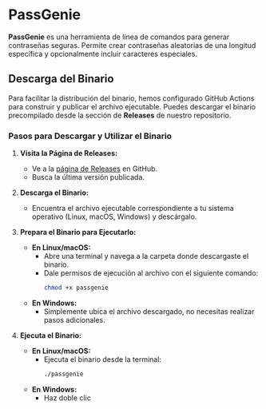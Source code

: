 # PassGenie

**PassGenie** es una herramienta de línea de comandos para generar contraseñas seguras. Permite crear contraseñas aleatorias de una longitud específica y opcionalmente incluir caracteres especiales.

## Descarga del Binario

Para facilitar la distribución del binario, hemos configurado GitHub Actions para construir y publicar el archivo ejecutable. Puedes descargar el binario precompilado desde la sección de **Releases** de nuestro repositorio.

### Pasos para Descargar y Utilizar el Binario

1. **Visita la Página de Releases:**
    - Ve a la [página de Releases](https://github.com/yebrai/PassGenie/releases) en GitHub.
    - Busca la última versión publicada.

2. **Descarga el Binario:**
    - Encuentra el archivo ejecutable correspondiente a tu sistema operativo (Linux, macOS, Windows) y descárgalo.

3. **Prepara el Binario para Ejecutarlo:**
    - **En Linux/macOS:**
        - Abre una terminal y navega a la carpeta donde descargaste el binario.
        - Dale permisos de ejecución al archivo con el siguiente comando:
          ```bash
          chmod +x passgenie
          ```
    - **En Windows:**
        - Simplemente ubica el archivo descargado, no necesitas realizar pasos adicionales.

4. **Ejecuta el Binario:**
    - **En Linux/macOS:**
        - Ejecuta el binario desde la terminal:
          ```bash
          ./passgenie
          ```
    - **En Windows:**
        - Haz doble clic 